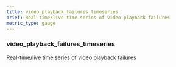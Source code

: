 ```yaml
---
title: video_playback_failures_timeseries
brief: Real-time/live time series of video playback failures
metric_type: gauge
---
```

### video_playback_failures_timeseries

Real-time/live time series of video playback failures